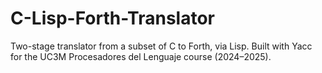 # C-Lisp-Forth-Translator
Two-stage translator from a subset of C to Forth, via Lisp. Built with Yacc for the UC3M Procesadores del Lenguaje course (2024–2025).
